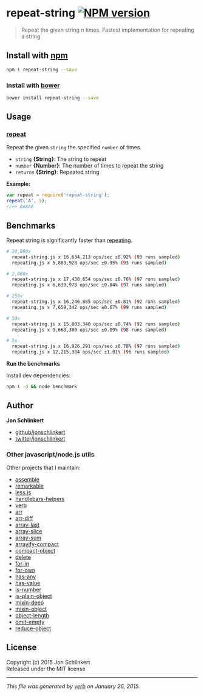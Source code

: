 # repeat-string [![NPM version](https://badge.fury.io/js/repeat-string.svg)](http://badge.fury.io/js/repeat-string)

> Repeat the given string n times. Fastest implementation for repeating a string.

## Install with [npm](npmjs.org)

```bash
npm i repeat-string --save
```
### Install with [bower](https://github.com/bower/bower)

```bash
bower install repeat-string --save
```

## Usage

### [repeat](index.js#L34)

Repeat the given `string` the specified `number` of times.

* `string` **{String}**: The string to repeat    
* `number` **{Number}**: The number of times to repeat the string    
* `returns` **{String}**: Repeated string  

**Example:**

```js
var repeat = require('repeat-string');
repeat('A', 5);
//=> AAAAA
```


## Benchmarks

Repeat string is significantly faster than [repeating](https://github.com/sindresorhus/repeating).

```bash
# 20,000x
  repeat-string.js x 16,634,213 ops/sec ±0.92% (93 runs sampled)
  repeating.js x 5,883,928 ops/sec ±0.95% (93 runs sampled)

# 2,000x
  repeat-string.js x 17,438,654 ops/sec ±0.76% (97 runs sampled)
  repeating.js x 6,639,978 ops/sec ±0.84% (97 runs sampled)

# 250x
  repeat-string.js x 16,246,885 ops/sec ±0.81% (92 runs sampled)
  repeating.js x 7,659,342 ops/sec ±0.67% (99 runs sampled)

# 50x
  repeat-string.js x 15,803,340 ops/sec ±0.74% (92 runs sampled)
  repeating.js x 9,668,300 ops/sec ±0.89% (98 runs sampled)

# 5x
  repeat-string.js x 16,926,291 ops/sec ±0.78% (97 runs sampled)
  repeating.js x 12,215,384 ops/sec ±1.01% (96 runs sampled)
```

**Run the benchmarks**

Install dev dependencies:

```bash
npm i -d && node benchmark
```

## Author

**Jon Schlinkert**
 
+ [github/jonschlinkert](https://github.com/jonschlinkert)
+ [twitter/jonschlinkert](http://twitter.com/jonschlinkert) 

### Other javascript/node.js utils

Other projects that I maintain:

  - [assemble](https://github.com/jonschlinkert/assemble)
  - [remarkable](https://github.com/jonschlinkert/remarkable)
  - [less.js](https://github.com/jonschlinkert/less.js)
  - [handlebars-helpers](https://github.com/jonschlinkert/handlebars-helpers)
  - [verb](https://github.com/jonschlinkert/verb)
  - [arr](https://github.com/jonschlinkert/arr)
  - [arr-diff](https://github.com/jonschlinkert/arr-diff)
  - [array-last](https://github.com/jonschlinkert/array-last)
  - [array-slice](https://github.com/jonschlinkert/array-slice)
  - [array-sum](https://github.com/jonschlinkert/array-sum)
  - [arrayify-compact](https://github.com/jonschlinkert/arrayify-compact)
  - [compact-object](https://github.com/jonschlinkert/compact-object)
  - [delete](https://github.com/jonschlinkert/delete)
  - [for-in](https://github.com/jonschlinkert/for-in)
  - [for-own](https://github.com/jonschlinkert/for-own)
  - [has-any](https://github.com/jonschlinkert/has-any)
  - [has-value](https://github.com/jonschlinkert/has-value)
  - [is-number](https://github.com/jonschlinkert/is-number)
  - [is-plain-object](https://github.com/jonschlinkert/is-plain-object)
  - [mixin-deep](https://github.com/jonschlinkert/mixin-deep)
  - [mixin-object](https://github.com/jonschlinkert/mixin-object)
  - [object-length](https://github.com/jonschlinkert/object-length)
  - [omit-empty](https://github.com/jonschlinkert/omit-empty)
  - [reduce-object](https://github.com/jonschlinkert/reduce-object)

## License
Copyright (c) 2015 Jon Schlinkert  
Released under the MIT license

***

_This file was generated by [verb](https://github.com/assemble/verb) on January 26, 2015._